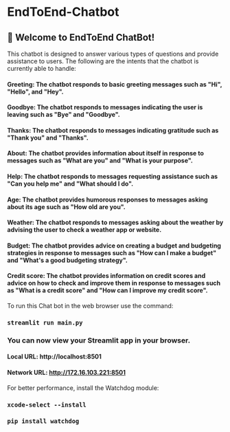 # EndToEnd-Chatbot
## 👋 Welcome to EndToEnd ChatBot!
This chatbot is designed to answer various types of questions and provide assistance to users. The following are the intents that the chatbot is currently able to handle:

#### Greeting: The chatbot responds to basic greeting messages such as "Hi", "Hello", and "Hey".
#### Goodbye: The chatbot responds to messages indicating the user is leaving such as "Bye" and "Goodbye".
#### Thanks: The chatbot responds to messages indicating gratitude such as "Thank you" and "Thanks".
#### About: The chatbot provides information about itself in response to messages such as "What are you" and "What is your purpose".
#### Help: The chatbot responds to messages requesting assistance such as "Can you help me" and "What should I do".
#### Age: The chatbot provides humorous responses to messages asking about its age such as "How old are you".
#### Weather: The chatbot responds to messages asking about the weather by advising the user to check a weather app or website.
#### Budget: The chatbot provides advice on creating a budget and budgeting strategies in response to messages such as "How can I make a budget" and "What's a good budgeting strategy".
#### Credit score: The chatbot provides information on credit scores and advice on how to check and improve them in response to messages such as "What is a credit score" and "How can I improve my credit score".

To run this Chat bot in the web browser use the command:
### `streamlit run main.py`

### You can now view your Streamlit app in your browser.

#### Local URL: http://localhost:8501
#### Network URL: http://172.16.103.221:8501

  For better performance, install the Watchdog module:

  ### `xcode-select --install`
  ### `pip install watchdog`
